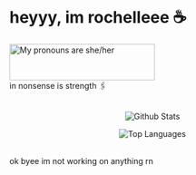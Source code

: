 <h1>heyyy, im rochelleee ☕️</h1>
<a>
  <img src="https://pronouns.vercel.app/she/her?gradient=noon%20to%20dusk" width="256" height="64" alt="My pronouns are she/her">
</a> <br>
in nonsense is strength 🖇

<br>

<center>
<br>
  
![Github Stats](https://github-readme-stats.vercel.app/api?username=rochelletxy&count_private=true&show_icons=true&theme=default&include_all_commits=true&icon_color=ffffff)

![Top Languages](https://github-readme-stats.vercel.app/api/top-langs/?username=rochelletxy&theme=default)

</center>
<br>
ok byee im not working on anything rn
